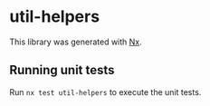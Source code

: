 # util-helpers

This library was generated with [Nx](https://nx.dev).

## Running unit tests

Run `nx test util-helpers` to execute the unit tests.
